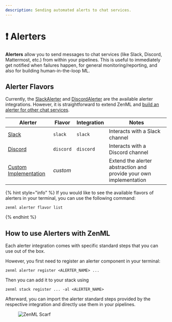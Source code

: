 ```yaml
---
description: Sending automated alerts to chat services.
---
```


# ❗ Alerters

**Alerters** allow you to send messages to chat services (like Slack, Discord, Mattermost, etc.) from within your pipelines. This is useful to immediately get notified when failures happen, for general monitoring/reporting, and also for building human-in-the-loop ML.

## Alerter Flavors

Currently, the [SlackAlerter](slack.md) and [DiscordAlerter](../../../stacks-and-components/component-guide/alerters/discord.md) are the available alerter integrations. However, it is straightforward to extend ZenML and [build an alerter for other chat services](custom.md).

| Alerter                                                                       | Flavor    | Integration | Notes                                                              |
| ----------------------------------------------------------------------------- | --------- | ----------- | ------------------------------------------------------------------ |
| [Slack](slack.md)                                                             | `slack`   | `slack`     | Interacts with a Slack channel                                     |
| [Discord](../../../stacks-and-components/component-guide/alerters/discord.md) | `discord` | `discord`   | Interacts with a Discord channel                                   |
| [Custom Implementation](custom.md)                                            | _custom_  |             | Extend the alerter abstraction and provide your own implementation |

{% hint style="info" %}
If you would like to see the available flavors of alerters in your terminal, you can use the following command:

```shell
zenml alerter flavor list
```
{% endhint %}

## How to use Alerters with ZenML

Each alerter integration comes with specific standard steps that you can use out of the box.

However, you first need to register an alerter component in your terminal:

```shell
zenml alerter register <ALERTER_NAME> ...
```

Then you can add it to your stack using

```shell
zenml stack register ... -al <ALERTER_NAME>
```

Afterward, you can import the alerter standard steps provided by the respective integration and directly use them in your pipelines.

<figure><img src="https://static.scarf.sh/a.png?x-pxid=f0b4f458-0a54-4fcd-aa95-d5ee424815bc" alt="ZenML Scarf"><figcaption></figcaption></figure>
